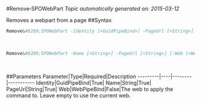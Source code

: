 #Remove&#8209;SPOWebPart
*Topic automatically generated on: 2015-03-12*

Removes a webpart from a page
##Syntax
```powershell
Remove&#8209;SPOWebPart -Identity [<GuidPipeBind>] -PageUrl [<String>] [-Web [<WebPipeBind>]]
```
&nbsp;

```powershell
Remove&#8209;SPOWebPart -Name [<String>] -PageUrl [<String>] [-Web [<WebPipeBind>]]
```
&nbsp;

##Parameters
Parameter|Type|Required|Description
---------|----|--------|-----------
Identity|GuidPipeBind|True|
Name|String|True|
PageUrl|String|True|
Web|WebPipeBind|False|The web to apply the command to. Leave empty to use the current web.
